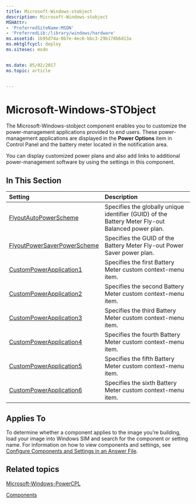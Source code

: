 ```yaml
---
title: Microsoft-Windows-stobject
description: Microsoft-Windows-stobject
MSHAttr:
- 'PreferredSiteName:MSDN'
- 'PreferredLib:/library/windows/hardware'
ms.assetid: 1b95d74a-0b7e-4ec6-bbc3-29b178b6d13a
ms.mktglfcycl: deploy
ms.sitesec: msdn


ms.date: 05/02/2017
ms.topic: article


---
```

# Microsoft-Windows-STObject

The Microsoft-Windows-stobject component enables you to customize the power-management applications provided to end users. These power-management applications are displayed in the **Power Options** item in Control Panel and the battery meter located in the notification area.

You can display customized power plans and also add links to additional power-management software by using the settings in this component.

## In This Section

| Setting                 | Description                                                                           |
|:------------------------|:--------------------------------------------------------------------------------------|
| [FlyoutAutoPowerScheme](microsoft-windows-stobject-flyoutautopowerscheme.md) | Specifies the globally unique identifier (GUID) of the Battery Meter Fly-out Balanced power plan. |
| [FlyoutPowerSaverPowerScheme](microsoft-windows-stobject-flyoutpowersaverpowerscheme.md) | Specifies the GUID of the Battery Meter Fly-out Power Saver power plan. |
| [CustomPowerApplication1](microsoft-windows-stobject-custompowerapplication1.md) | Specifies the first Battery Meter custom context-menu item. |
| [CustomPowerApplication2](microsoft-windows-stobject-custompowerapplication2.md) | Specifies the second Battery Meter custom context-menu item. |
| [CustomPowerApplication3](microsoft-windows-stobject-custompowerapplication3.md) | Specifies the third Battery Meter custom context-menu item. |
| [CustomPowerApplication4](microsoft-windows-stobject-custompowerapplication4.md) | Specifies the fourth Battery Meter custom context-menu item. |
| [CustomPowerApplication5](microsoft-windows-stobject-custompowerapplication5.md) | Specifies the fifth Battery Meter custom context-menu item. |
| [CustomPowerApplication6](microsoft-windows-stobject-custompowerapplication6.md) | Specifies the sixth Battery Meter custom context-menu item. |

## Applies To

To determine whether a component applies to the image you’re building, load your image into Windows SIM and search for the component or setting name. For information on how to view components and settings, see [Configure Components and Settings in an Answer File](https://docs.microsoft.com/en-us/windows-hardware/customize/desktop/wsim/configure-components-and-settings-in-an-answer-file).

## Related topics

[Microsoft-Windows-PowerCPL](microsoft-windows-powercpl.md)

[Components](components-b-unattend.md)
